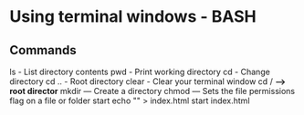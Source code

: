 # Using terminal windows - BASH

## Commands

ls - List directory contents
pwd - Print working directory
cd - Change directory
cd .. - Root directory
clear - Clear your terminal window
cd / **—> root director**
mkdir <folder> — Create a directory
chmod — Sets the file permissions flag on a file or folder
start <folder>
echo "" > index.html
start index.html
